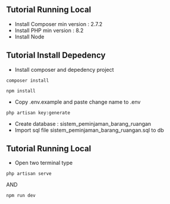 ## Tutorial Running Local

- Install Composer min version : 2.7.2
- Install PHP min version : 8.2
- Install Node 

## Tutorial Install Depedency

- Install composer and depedency project
```console
composer install
```
```console
npm install
```
- Copy .env.example and paste change name to .env
```console
php artisan key:generate
```
- Create database : sistem_peminjaman_barang_ruangan
- Import sql file sistem_peminjaman_barang_ruangan.sql to db 

## Tutorial Running Local
- Open two terminal type
 ```console
php artisan serve
```
AND
```console
npm run dev
```